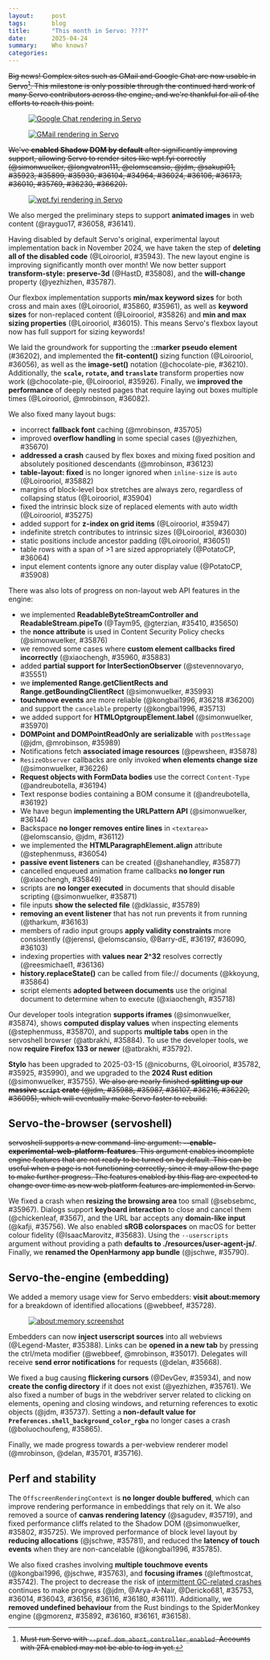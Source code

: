 ```yaml
---
layout:     post
tags:       blog
title:      "This month in Servo: ????"
date:       2025-04-24
summary:    Who knows?
categories:
---
```


~~Big news!
Complex sites such as GMail and Google Chat are now usable in Servo[^1].
This milestone is only possible through the continued hard work of many Servo contributors across the engine, and we're thankful for all of the efforts to reach this point.~~

[^1]: ~~Must run Servo with `--pref dom_abort_controller_enabled`. Accounts with 2FA enabled may not be able to log in yet.~~

<figure><a href="{{ '/img/blog/2025-04-servo-gchat.png' | url }}"><img alt="Google Chat rendering in Servo" src="{{ '/img/blog/2025-04-servo-gchat.png' | url }}"></a></figure>
<figure><a href="{{ '/img/blog/2025-04-servo-gmail.png' | url }}"><img alt="GMail rendering in Servo" src="{{ '/img/blog/2025-04-servo-gmail.png' | url }}"></a></figure>

~~We've **enabled Shadow DOM by default** after significantly improving support, allowing Servo to render sites like wpt.fyi correctly (@simonwuelker, @longvatron111, @elomscansio, @jdm, @sakupi01, #35923, #35899, #35930, #36104, #34964, #36024, #36106, #36173, #36010, #35769, #36230, #36620).~~

<figure><a href="{{ '/img/blog/2025-04-servo-wptfyi.png' | url }}"><img alt="wpt.fyi rendering in Servo" src="{{ '/img/blog/2025-04-servo-wptfyi.png' | url }}"></a></figure>

We also merged the preliminary steps to support **animated images** in web content (@rayguo17, #36058, #36141).

Having disabled by default Servo's original, experimental layout implementation back in November 2024, we have taken the step of **deleting all of the disabled code** (@Loirooriol, #35943).
The new layout engine is improving significantly month over month!
We now better support **transform-style: preserve-3d** (@HastD, #35808), and the **will-change** property (@yezhizhen, #35787).

Our flexbox implementation supports **min/max keyword sizes** for both cross and main axes (@Loirooriol, #35860, #35961), as well as **keyword sizes** for non-replaced content (@Loirooriol, #35826) and **min and max sizing properties** (@Loirooriol, #36015).
This means Servo's flexbox layout now has full support for sizing keywords!

We laid the groundwork for supporting the **::marker pseudo element** (#36202), and implemented the **fit-content()** sizing function (@Loirooriol, #36056), as well as the **image-set()** notation (@chocolate-pie, #36210).
Additionally, the **`scale`, `rotate`, and `translate`** transform properties now work (@chocolate-pie, @Loirooriol, #35926).
Finally, we **improved the performance** of deeply nested pages that require laying out boxes multiple times (@Loirooriol, @mrobinson, #36082).

We also fixed many layout bugs:
* incorrect **fallback font** caching (@mrobinson, #35705)
* improved **overflow handling** in some special cases (@yezhizhen, #35670)
* **addressed a crash** caused by flex boxes and mixing fixed position and absolutely positioned descendants (@mrobinson, #36123)
* **table-layout: fixed** is no longer ignored when `inline-size` is `auto` (@Loirooriol, #35882)
* margins of block-level box stretches are always zero, regardless of collapsing status (@Loirooriol, #35904)
* fixed the intrinsic block size of replaced elements with auto width (@Loirooriol, #35275)
* added support for **z-index on grid items** (@Loirooriol, #35947)
* indefinite stretch contributes to intrinsic sizes (@Loirooriol, #36030)
* static positions include ancestor padding (@Loirooriol, #36051)
* table rows with a span of >1 are sized appropriately (@PotatoCP, #36064)
* input element contents ignore any outer display value (@PotatoCP, #35908)

There was also lots of progress on non-layout web API features in the engine:
* we implemented **ReadableByteStreamController and ReadableStream.pipeTo** (@Taym95, @gterzian, #35410, #35650)
* the **nonce attribute** is used in Content Security Policy checks (@simonwuelker, #35876)
* we removed some cases where **custom element callbacks fired incorrectly** (@xiaochengh, #35960, #35883)
* added **partial support for InterSectionObserver** (@stevennovaryo, #35551)
* we **implemented Range.getClientRects and Range.getBoundingClientRect** (@simonwuelker, #35993)
* **touchmove events** are more reliable (@kongbai1996, #36218 #36200) and support the `cancelable` property (@kongbai1996, #35713)
* we added support for **HTMLOptgroupElement.label** (@simonwuelker, #35970)
* **DOMPoint and DOMPointReadOnly are serializable** with `postMessage` (@jdm, @mrobinson, #35989)
* Notifications fetch **associated image resources** (@pewsheen, #35878)
* `ResizeObserver` callbacks are only invoked **when elements change size** (@simonwuelker, #36226)
* **Request objects with FormData bodies** use the correct `Content-Type` (@andreubotella, #36194)
* Text response bodies containing a BOM consume it (@andreubotella, #36192)
* We have begun **implementing the URLPattern API** (@simonwuelker, #36144)
* Backspace **no longer removes entire lines** in `<textarea>` (@elomscansio, @jdm, #36112)
* we implemented the **HTMLParagraphElement.align** attribute (@stephenmuss, #36054)
* **passive event listeners** can be created (@shanehandley, #35877)
* cancelled enqueued animation frame callbacks **no longer run** (@xiaochengh, #35849)
* scripts are **no longer executed** in documents that should disable scripting (@simonwuelker, #35871)
* file inputs **show the selected file** (@dklassic, #35789)
* **removing an event listener** that has not run prevents it from running (@tharkum, #36163)
* members of radio input groups **apply validity constraints** more consistently (@jerensl, @elomscansio, @Barry-dE, #36197, #36090, #36103)
* indexing properties with **values near 2^32** resolves correctly (@reesmichael1, #36136)
* **history.replaceState()** can be called from file:// documents (@kkoyung, #35864)
* script elements **adopted between documents** use the original document to determine when to execute (@xiaochengh, #35718)

Our developer tools integration **supports iframes** (@simonwuelker, #35874), shows **computed display values** when inspecting elements (@stephenmuss, #35870), and supports **multiple tabs** open in the servoshell browser (@atbrakhi, #35884).
To use the developer tools, we now **require Firefox 133 or newer** (@atbrakhi, #35792).

**Stylo** has been upgraded to 2025-03-15 (@nicoburns, @Loirooriol, #35782, #35925, #35990), and we upgraded to the **2024 Rust edition** (@simonwuelker, #35755).
~~We also are nearly finished **splitting up our massive `script` crate** (@jdm, #35988, #35987, #36107, #36216, #36220, #36095), which will eventually make Servo faster to rebuild.~~

## Servo-the-browser (servoshell)

~~servoshell supports a new command-line argument: **--enable-experimental-web-platform-features**.
This argument enables incomplete engine features
that are not ready to be turned on by default.
This can be useful when a page is not functioning correctly, since it may allow the page to make further progress.
The features enabled by this flag are expected to change over time as new web platform features are implemented in Servo.~~

We fixed a crash when **resizing the browsing area** too small (@sebsebmc, #35967).
Dialogs support **keyboard interaction** to close and cancel them (@chickenleaf, #3567), and the URL bar accepts any **domain-like input** (@kafji, #35756).
We also enabled **sRGB colorspaces** on macOS for better colour fidelity (@IsaacMarovitz, #35683).
Using the `--userscripts` argument without providing a path **defaults to ./resources/user-agent-js/**.
Finally, we **renamed the OpenHarmony app bundle** (@jschwe, #35790).

## Servo-the-engine (embedding)

We added a memory usage view for Servo embedders: **visit about:memory** for a breakdown of identified allocations (@webbeef, #35728).

<figure><a href="{{ '/img/blog/2025-04-servo-aboutmemory.png' | url }}"><img alt="about:memory screenshot" src="{{ '/img/blog/2025-04-servo-aboutmemory.png' | url }}"></a></figure>

Embedders can now **inject userscript sources** into all webviews (@Legend-Master, #35388).
Links can be **opened in a new tab** by pressing the ctrl/meta modifier (@webbeef, @mrobinson, #35017).
Delegates will receive **send error notifications** for requests (@delan, #35668).

We fixed a bug causing **flickering cursors** (@DevGev, #35934), and now **create the config directory** if it does not exist (@yezhizhen, #35761).
We also fixed a number of bugs in the webdriver server related to clicking on elements, opening and closing windows, and returning references to exotic objects (@jdm, #35737).
Setting a **non-default value for `Preferences.shell_background_color_rgba`** no longer cases a crash (@boluochoufeng, #35865).

Finally, we made progress towards a per-webview renderer model (@mrobinson, @delan, #35701, #35716).

## Perf and stability

The `OffscreenRenderingContext` is **no longer double buffered**, which can improve rendering performance in embeddings that rely on it.
We also removed a source of **canvas rendering latency** (@sagudev, #35719), and fixed performance cliffs related to the Shadow DOM (@simonwuelker, #35802, #35725).
We improved performance of block level layout by **reducing allocations** (@jschwe, #35781), and reduced the **latency of touch events** when they are non-cancelable (@kongbai1996, #35785).

We also fixed crashes involving **multiple touchmove events** (@kongbai1996, @jschwe, #35763), and **focusing iframes** (@leftmostcat, #35742).
The project to decrease the risk of [intermittent GC-related crashes](https://github.com/servo/servo/issues/33140) continues to make progress (@jdm, @Arya-A-Nair, @Dericko681, #35753, #36014, #36043, #36156, #36116, #36180, #36111).
Additionally, we **removed undefined behaviour** from the Rust bindings to the SpiderMonkey engine (@gmorenz, #35892, #36160, #36161, #36158).

<!--
>>> top deltas (score, pp):
/streams/ (6.6pp to 17.1%)
/css/css-sizing/ (6.4pp to 58.4%)
/css/CSS2/box-display/ (4.4pp to 92.2%)
/shadow-dom/ (4.1pp to 50.9%)
All WPT tests (2.9pp to 58.9%)
/css/css-grid/ (2.0pp to 43.2%)
/css/cssom/ (1.3pp to 66.5%)
/css/ (1.1pp to 66.6%)
/css/css-flexbox/ (1.0pp to 77.4%)
/css/css-position/ (0.5pp to 52.2%)
/css/css-align/ (0.4pp to 66.1%)
/css/CSS2/positioning/ (0.2pp to 94.5%)
/css/CSS2/tables/ & /css/css-tables/ (0.2pp to 91.9%)
/css/CSS2/ (0.1pp to 85.0%)
/content-security-policy/ (0.0pp to 2.6%)
/css/CSS2/abspos/ (0.0pp to 98.2%)
/css/CSS2/floats/ (0.0pp to 91.5%)
/css/CSS2/floats-clear/ (0.0pp to 93.9%)
/css/CSS2/linebox/ (0.0pp to 96.8%)
/css/CSS2/margin-padding-clear/ (0.0pp to 99.0%)
/css/CSS2/normal-flow/ (0.0pp to 96.5%)
/css/css-text/ (0.0pp to 47.5%)
/gamepad/ (0.0pp to 70.8%)
/trusted-types/ (0.0pp to 0.0%)
/WebCryptoAPI/ (0.0pp to 39.2%)
/webxr/ (0.0pp to 54.9%)

>>> top deltas (subtests, pp):
/shadow-dom/ (69.8pp to 77.8%)
/streams/ (29.0pp to 65.1%)
/css/css-sizing/ (5.0pp to 72.3%)
/css/CSS2/box-display/ (4.4pp to 92.2%)
All WPT tests (3.9pp to 86.5%)
/css/css-flexbox/ (2.8pp to 62.5%)
/css/css-grid/ (2.4pp to 43.9%)
/css/ (1.0pp to 61.0%)
/css/cssom/ (1.0pp to 82.3%)
/css/css-position/ (0.3pp to 62.7%)
/css/css-align/ (0.3pp to 78.0%)
/css/CSS2/tables/ & /css/css-tables/ (0.3pp to 87.0%)
/css/CSS2/positioning/ (0.2pp to 94.5%)
/css/CSS2/ (0.1pp to 86.0%)
/content-security-policy/ (0.0pp to 0.7%)
/css/CSS2/abspos/ (0.0pp to 96.6%)
/css/CSS2/floats/ (0.0pp to 87.8%)
/css/CSS2/floats-clear/ (0.0pp to 92.2%)
/css/CSS2/linebox/ (0.0pp to 79.4%)
/css/CSS2/margin-padding-clear/ (0.0pp to 99.0%)
/css/CSS2/normal-flow/ (0.0pp to 96.2%)
/css/css-text/ (0.0pp to 37.3%)
/gamepad/ (0.0pp to 93.0%)
/trusted-types/ (0.0pp to 0.0%)
/WebCryptoAPI/ (0.0pp to 60.6%)
/webxr/ (0.0pp to 63.0%)
-->

<style>
    ._correction {
        max-width: 33em;
        margin: 1em auto;
        border-bottom: 1px solid;
        padding-bottom: 1em;
    }
    ._note {
        margin: 1em 1em;
        border-left: 1px solid;
        padding-left: 1em;
        opacity: 0.75;
    }
</style>
